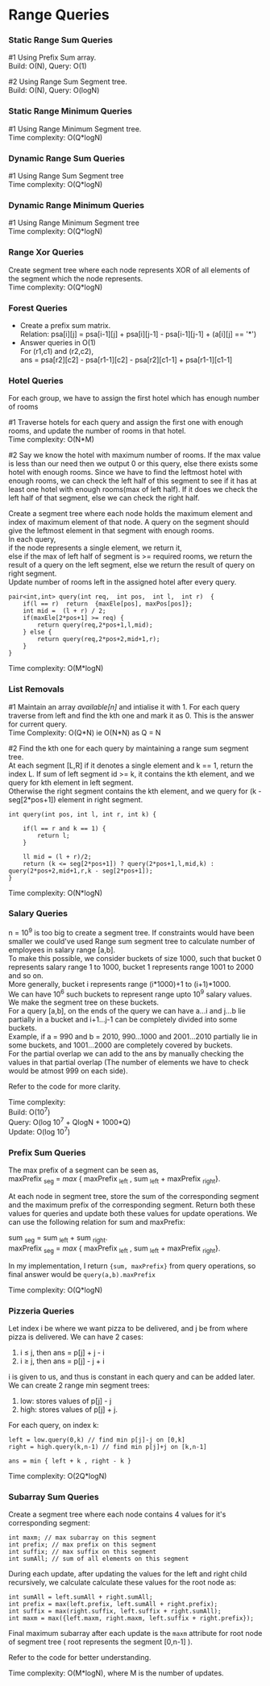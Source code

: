 # Range Queries

### Static Range Sum Queries

\#1 Using Prefix Sum array.\
Build: O(N), Query: O(1)

\#2 Using Range Sum Segment tree. \
Build: O(N), Query: O(logN)

### Static Range Minimum Queries

\#1 Using Range Minimum Segment tree. \
Time complexity: O(Q\*logN)

### Dynamic Range Sum Queries

\#1 Using Range Sum Segment tree \
Time complexity: O(Q\*logN)

### Dynamic Range Minimum Queries

\#1 Using Range Minimum Segment tree \
Time complexity: O(Q\*logN)

### Range Xor Queries

Create segment tree where each node represents XOR of all elements of the segment which the node represents. \
Time complexity: O(Q\*logN)

### Forest Queries

- Create a prefix sum matrix.\
 Relation: psa[i][j]  = psa[i-1][j]  + psa[i][j-1]  - psa[i-1][j-1]  +  (a[i][j] ==  '\*')
- Answer queries in O(1) \
For (r1,c1) and (r2,c2), \
ans = psa[r2][c2]  - psa[r1-1][c2]  - psa[r2][c1-1]  + psa[r1-1][c1-1]

### Hotel Queries
For each group, we have to assign the first hotel which has enough number of rooms

\#1 Traverse hotels for each query and assign the first one with enough rooms, and update the number of rooms in that hotel. \
Time complexity: O(N\*M)

\#2 Say we know the hotel with maximum number of rooms. If the max value is less than our need then we output 0 or this query, else there exists some hotel with enough rooms. Since we have to find the leftmost hotel with enough rooms, we can check the left half of this segment to see if it has at least one hotel with enough rooms(max of left half). If it does we check the left half of that segment, else we can check the right half.

Create a segment tree where each node holds the maximum element and index of maximum element of that node. A query on the segment should give the leftmost element in that segment with enough rooms. \
In each query, \
if the node represents a single element, we return it, \
else if the max of left half of segment is >= required rooms, we return the result of a query on the left segment, else we return the result of query on right segment. \
Update number of rooms left in the assigned hotel after every query.

```
pair<int,int> query(int req,  int pos,  int l,  int r)  {
	if(l == r)  return  {maxEle[pos], maxPos[pos]};
	int mid =  (l + r) / 2;
	if(maxEle[2*pos+1] >= req) {
		return query(req,2*pos+1,l,mid);
	} else {
		return query(req,2*pos+2,mid+1,r);
	}
}
```
Time complexity: O(M\*logN)

### List Removals

\#1 Maintain an array *available[n]* and intialise it with 1. For each query traverse from left and find the kth one and mark it as 0. This is the answer for current query.\
Time Complexity: O(Q\*N) ie O(N\*N) as Q = N

\#2 Find the kth one for each query by maintaining a range sum segment tree.\
At each segment [L,R] if it denotes a single element and k == 1, return the index L.
If sum of left segment id >= k, it contains the kth element, and we query for kth element in left segment.\
Otherwise the right segment contains the kth element, and we query for (k - seg[2\*pos+1]) element in right segment.

```
int query(int pos, int l, int r, int k) {
        
	if(l == r and k == 1) {
		return l;
	}

	ll mid = (l + r)/2;
	return (k <= seg[2*pos+1]) ? query(2*pos+1,l,mid,k) : query(2*pos+2,mid+1,r,k - seg[2*pos+1]);  
}
```
Time complexity: O(N\*logN)

### Salary Queries

n = 10<sup>9</sup> is too big to create a segment tree. If constraints would have been smaller we could've used Range sum segment tree to calculate number of employees in salary range [a,b].\
To make this possible, we consider buckets of size 1000, such that bucket 0 represents salary range 1 to 1000, bucket 1 represents range 1001 to 2000 and so on.\
More generally, bucket i represents range (i\*1000)+1 to (i+1)\*1000.\
We can have 10<sup>6</sup> such buckets to represent range upto 10<sup>9</sup> salary values. We make the segment tree on these buckets.\
For a query [a,b], on the ends of the query we can have a...i and j...b lie partially in a bucket and i+1...j-1 can be completely divided into some buckets. \
Example, if a = 990 and b = 2010, 990...1000 and 2001...2010 partially lie in some buckets, and 1001...2000 are completely covered by buckets. \
For the partial overlap we can add to the ans by manually checking the values in that partial overlap (The number of elements we have to check would be atmost 999 on each side).

Refer to the code for more clarity.

Time complexity: \
Build: O(10<sup>7</sup>) \
Query: O(log 10<sup>7</sup> + QlogN + 1000\*Q) \
Update: O(log 10<sup>7</sup>)

### Prefix Sum Queries

The max prefix of a segment can be seen as,\
maxPrefix <sub>seg</sub> = *max* { maxPrefix <sub>left</sub> , sum <sub>left</sub> + maxPrefix <sub>right</sub>}.

At each node in segment tree, store the sum of the corresponding segment and the maximum prefix of the corresponding  segment. Return both these values for queries and update both these values for update operations. We can use the following relation for sum and maxPrefix:

sum <sub>seg</sub> = sum <sub>left</sub> + sum <sub>right</sub>.\
maxPrefix <sub>seg</sub> = *max* { maxPrefix <sub>left</sub> , sum <sub>left</sub> + maxPrefix <sub>right</sub>}.

In my implementation, I return ```{sum, maxPrefix}``` from query operations, so final answer would be ```query(a,b).maxPrefix```

Time complexity: O(Q\*logN)

### Pizzeria Queries

Let index i be where we want pizza to be delivered, and j be from where pizza is delivered. We can have 2 cases:

1. i $\le$ j, then ans = p[j] + j - i
2. i $\ge$ j, then ans = p[j] - j + i

i is given to us, and thus is constant in each query and can be added later. We can create 2 range min segment trees:

1. low: stores values of p[j] - j
2. high: stores values of p[j] + j.

For each query, on index k:

```
left = low.query(0,k) // find min p[j]-j on [0,k]
right = high.query(k,n-1) // find min p[j]+j on [k,n-1]

ans = min { left + k , right - k }
```
Time complexity: O(2Q\*logN)

### Subarray Sum Queries

Create a segment tree where each node contains 4 values for it's corresponding segment:

```
int maxm; // max subarray on this segment 
int prefix; // max prefix on this segment
int suffix; // max suffix on this segment
int sumAll; // sum of all elements on this segment
```

During each update, after updating the values for the left and right child recursively, we calculate calculate these values for the root node as:

```
int sumAll = left.sumAll + right.sumAll;
int prefix = max(left.prefix, left.sumAll + right.prefix);
int suffix = max(right.suffix, left.suffix + right.sumAll);
int maxm = max({left.maxm, right.maxm, left.suffix + right.prefix});
```

Final maximum subarray after each update is the ```maxm``` attribute for root node of segment tree ( root represents the segment [0,n-1] ).

Refer to the code for better understanding.

Time complexity: O(M\*logN), where M is the number of updates.